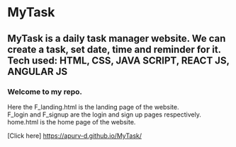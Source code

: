 # MyTask
MyTask is a daily task manager website. We can create a task, set date, time and reminder for it. Tech used: HTML, CSS, JAVA SCRIPT, REACT JS, ANGULAR JS
----------------------

### Welcome to my repo.

Here the F_landing.html is the landing page of the website. <br>
F_login and F_signup are the login and sign up pages respectively. <br>
home.html is the home page of the website.

[Click here] https://apurv-d.github.io/MyTask/
